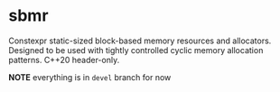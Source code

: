 # sbmr
Constexpr static-sized block-based memory resources and allocators. Designed to be used with tightly controlled cyclic memory allocation patterns. C++20 header-only.


**NOTE** everything is in `devel` branch for now
